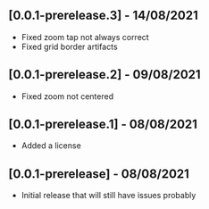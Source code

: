## [0.0.1-prerelease.3] - 14/08/2021
* Fixed zoom tap not always correct
* Fixed grid border artifacts

## [0.0.1-prerelease.2] - 09/08/2021
* Fixed zoom not centered

## [0.0.1-prerelease.1] - 08/08/2021
* Added a license

## [0.0.1-prerelease] - 08/08/2021

* Initial release that will still have issues probably
